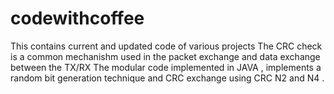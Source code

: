 # codewithcoffee
This contains current and updated code of various projects
The CRC check is a common mechanishm used in the packet exchange and data exchange between the TX/RX
The modular code implemented in JAVA , implements a random bit generation technique and CRC exchange using CRC N2 and N4 .
